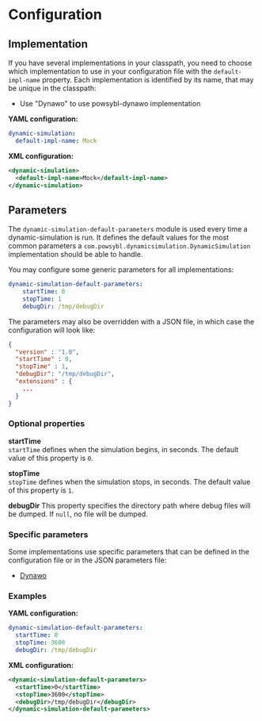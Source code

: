 # Configuration

## Implementation
If you have several implementations in your classpath, you need to choose which implementation to use in your configuration file with the `default-impl-name` property.
Each implementation is identified by its name, that may be unique in the classpath:
- Use "Dynawo" to use powsybl-dynawo implementation

**YAML configuration:**
```yaml
dynamic-simulation:
  default-impl-name: Mock
```

**XML configuration:**
```xml
<dynamic-simulation>
  <default-impl-name>Mock</default-impl-name>
</dynamic-simulation>
```

## Parameters
The `dynamic-simulation-default-parameters` module is used every time a dynamic-simulation is run. It defines the default values for the most common parameters a `com.powsybl.dynamicsimulation.DynamicSimulation` implementation should be able to handle.

You may configure some generic parameters for all implementations:
```yaml
dynamic-simulation-default-parameters:
    startTime: 0
    stopTime: 1
    debugDir: /tmp/debugDir
```

The parameters may also be overridden with a JSON file, in which case the configuration will look like:
```json
{
  "version" : "1.0",
  "startTime" : 0,
  "stopTime" : 1,
  "debugDir": "/tmp/debugDir",
  "extensions" : {
    ...
  }
}
```

### Optional properties

**startTime**  
`startTime` defines when the simulation begins, in seconds. The default value of this property is `0`.

**stopTime**  
`stopTime` defines when the simulation stops, in seconds. The default value of this property is `1`.

**debugDir**
This property specifies the directory path where debug files will be dumped. If `null`, no file will be dumped.

### Specific parameters
Some implementations use specific parameters that can be defined in the configuration file or in the JSON parameters file:
- [Dynawo](inv:powsybldynawo:*:*#dynamic_simulation/configuration)

### Examples

**YAML configuration:**
```yaml
dynamic-simulation-default-parameters:
  startTime: 0
  stopTime: 3600
  debugDir: /tmp/debugDir
```

**XML configuration:**
```xml
<dynamic-simulation-default-parameters>
  <startTime>0</startTime>
  <stopTime>3600</stopTime>
  <debugDir>/tmp/debugDir</debugDir>
</dynamic-simulation-default-parameters>
```